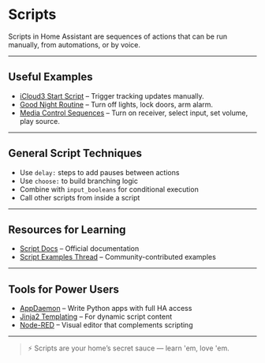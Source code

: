 # Scripts

Scripts in Home Assistant are sequences of actions that can be run manually, from automations, or by voice.

---

## Useful Examples

- [iCloud3 Start Script](https://github.com/gcobb321/icloud3) – Trigger tracking updates manually.
- [Good Night Routine](https://community.home-assistant.io/t/good-night-script/52686) – Turn off lights, lock doors, arm alarm.
- [Media Control Sequences](https://github.com/CCOSTAN/Home-AssistantConfig) – Turn on receiver, select input, set volume, play source.

---

## General Script Techniques

- Use `delay:` steps to add pauses between actions
- Use `choose:` to build branching logic
- Combine with `input_booleans` for conditional execution
- Call other scripts from inside a script

---

## Resources for Learning

- [Script Docs](https://www.home-assistant.io/docs/scripts/) – Official documentation
- [Script Examples Thread](https://community.home-assistant.io/t/share-your-scripts/53613) – Community-contributed examples

---

## Tools for Power Users

- [AppDaemon](https://github.com/AppDaemon/appdaemon) – Write Python apps with full HA access
- [Jinja2 Templating](https://www.home-assistant.io/docs/configuration/templating/) – For dynamic script content
- [Node-RED](https://nodered.org/) – Visual editor that complements scripting

---

> ⚡ Scripts are your home’s secret sauce — learn 'em, love 'em.
